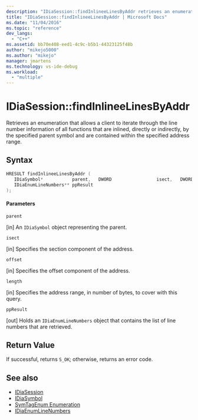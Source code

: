 ```yaml
---
description: "IDiaSession::findInlineeLinesByAddr retrieves an enumeration that allows a client to iterate through the line number information of all functions that are inlined, directly or indirectly, by the specified parent symbol and are contained within the specified address range."
title: "IDiaSession::findInlineeLinesByAddr | Microsoft Docs"
ms.date: "11/04/2016"
ms.topic: "reference"
dev_langs:
  - "C++"
ms.assetid: bb70e408-eed1-4c9c-b5b1-44323125f48b
author: "mikejo5000"
ms.author: "mikejo"
manager: jmartens
ms.technology: vs-ide-debug
ms.workload:
  - "multiple"
---
```

# IDiaSession::findInlineeLinesByAddr
Retrieves an enumeration that allows a client to iterate through the line number information of all functions that are inlined, directly or indirectly, by the specified parent symbol and are contained within the specified address range.

## Syntax

```C++
HRESULT findInlineeLinesByAddr ( 
   IDiaSymbol*           parent,   DWORD                 isect,   DWORD                 offset,   DWORD                 length,
   IDiaEnumLineNumbers** ppResult
);
```

#### Parameters
 `parent`

[in] An `IDiaSymbol` object representing the parent.

 `isect`

[in] Specifies the section component of the address.

 `offset`

[in] Specifies the offset component of the address.

 `length`

[in] Specifies the address range, in number of bytes, to cover with this query.

 `ppResult`

[out] Holds an `IDiaEnumLineNumbers` object that contains the list of line numbers that are retrieved.

## Return Value
 If successful, returns `S_OK`; otherwise, returns an error code.

## See also
- [IDiaSession](../../debugger/debug-interface-access/idiasession.md)
- [IDiaSymbol](../../debugger/debug-interface-access/idiasymbol.md)
- [SymTagEnum Enumeration](../../debugger/debug-interface-access/symtagenum.md)
- [IDiaEnumLineNumbers](../../debugger/debug-interface-access/idiaenumlinenumbers.md)
